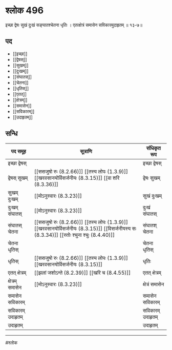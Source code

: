 # श्लोक 496

इच्छा द्वेषः सुखं दुःखं सङ्घातश्चेतना धृतिः ।
एतत्क्षेत्रं समासेन सविकारमुदाहृतम् ॥ १३-७॥


## पद 

- [[इच्छा]]
- [[द्वेषस्]]
- [[सुखम्]]
- [[दुःखम्]]
- [[संघातस्]]
- [[चेतना]]
- [[धृतिस्]]
- [[एतत्]]
- [[क्षेत्रम्]]
- [[समासेन]]
- [[सविकारम्]]
- [[उदाहृतम्]]

## सन्धि

| पद समूह | सूत्राणि | संधिकृत रूप |
| ----- | ----- | ----- |
| इच्छा द्वेषस् |  | इच्छा द्वेषस् |
| द्वेषस् सुखम् |  [[ससजुषो रुः (8.2.66)]] [[तस्य लोपः (1.3.9)]] [[खरवसानयोर्विसर्जनीयः (8.3.15)]] [[वा शरि (8.3.36)]] | द्वेषः सुखम् |
| सुखम् दुःखम् |  [[मोऽनुस्वारः (8.3.23)]] | सुखं दुःखम् |
| दुःखम् संघातस् |  [[मोऽनुस्वारः (8.3.23)]] | दुःखं संघातस् |
| संघातस् चेतना |  [[ससजुषो रुः (8.2.66)]] [[तस्य लोपः (1.3.9)]] [[खरवसानयोर्विसर्जनीयः (8.3.15)]] [[विसर्जनीयस्य सः (8.3.34)]] [[स्तोः श्चुना श्चुः (8.4.40)]] | संघातश् चेतना |
| चेतना धृतिस् |  | चेतना धृतिस् |
| धृतिस् |  [[ससजुषो रुः (8.2.66)]] [[तस्य लोपः (1.3.9)]] [[खरवसानयोर्विसर्जनीयः (8.3.15)]] | धृतिः |
| एतत् क्षेत्रम् |  [[झलां जशोऽन्ते (8.2.39)]] [[खरि च (8.4.55)]] | एतत् क्षेत्रम् |
| क्षेत्रम् समासेन |  [[मोऽनुस्वारः (8.3.23)]] | क्षेत्रं समासेन |
| समासेन सविकारम् |  | समासेन सविकारम् |
| सविकारम् उदाहृतम् |  | सविकारम् उदाहृतम् |
| उदाहृतम् |  | उदाहृतम् |


---

#श्लोक